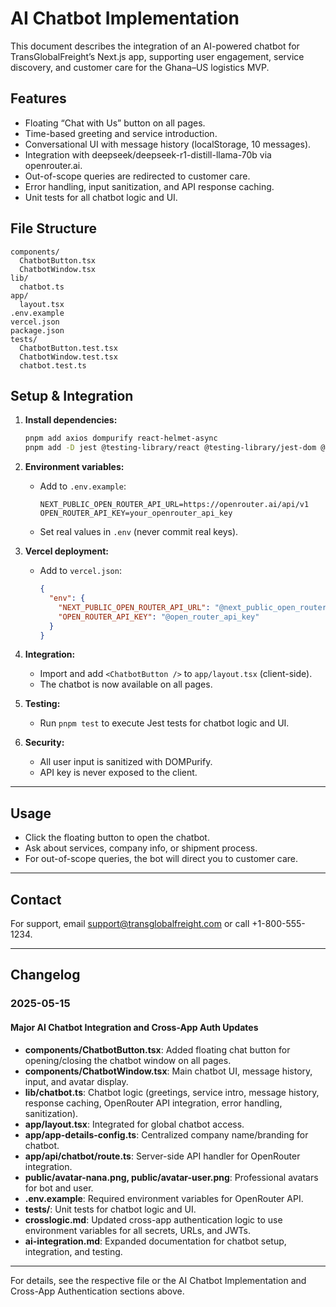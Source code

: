 # AI Chatbot Implementation

This document describes the integration of an AI-powered chatbot for TransGlobalFreight’s Next.js app, supporting user engagement, service discovery, and customer care for the Ghana–US logistics MVP.

## Features

- Floating “Chat with Us” button on all pages.
- Time-based greeting and service introduction.
- Conversational UI with message history (localStorage, 10 messages).
- Integration with deepseek/deepseek-r1-distill-llama-70b via openrouter.ai.
- Out-of-scope queries are redirected to customer care.
- Error handling, input sanitization, and API response caching.
- Unit tests for all chatbot logic and UI.

## File Structure

```
components/
  ChatbotButton.tsx
  ChatbotWindow.tsx
lib/
  chatbot.ts
app/
  layout.tsx
.env.example
vercel.json
package.json
tests/
  ChatbotButton.test.tsx
  ChatbotWindow.test.tsx
  chatbot.test.ts
```

## Setup & Integration

1. **Install dependencies:**
   ```bash
   pnpm add axios dompurify react-helmet-async
   pnpm add -D jest @testing-library/react @testing-library/jest-dom @testing-library/user-event
   ```

2. **Environment variables:**
   - Add to `.env.example`:
     ```
     NEXT_PUBLIC_OPEN_ROUTER_API_URL=https://openrouter.ai/api/v1
     OPEN_ROUTER_API_KEY=your_openrouter_api_key
     ```
   - Set real values in `.env` (never commit real keys).

3. **Vercel deployment:**
   - Add to `vercel.json`:
     ```json
     {
       "env": {
         "NEXT_PUBLIC_OPEN_ROUTER_API_URL": "@next_public_open_router_api_url",
         "OPEN_ROUTER_API_KEY": "@open_router_api_key"
       }
     }
     ```

4. **Integration:**
   - Import and add `<ChatbotButton />` to `app/layout.tsx` (client-side).
   - The chatbot is now available on all pages.

5. **Testing:**
   - Run `pnpm test` to execute Jest tests for chatbot logic and UI.

6. **Security:**
   - All user input is sanitized with DOMPurify.
   - API key is never exposed to the client.

---

## Usage

- Click the floating button to open the chatbot.
- Ask about services, company info, or shipment process.
- For out-of-scope queries, the bot will direct you to customer care.

---

## Contact

For support, email [support@transglobalfreight.com](mailto:support@transglobalfreight.com) or call +1-800-555-1234.

---

## Changelog

### 2025-05-15

#### Major AI Chatbot Integration and Cross-App Auth Updates

- **components/ChatbotButton.tsx**: Added floating chat button for opening/closing the chatbot window on all pages.
- **components/ChatbotWindow.tsx**: Main chatbot UI, message history, input, and avatar display.
- **lib/chatbot.ts**: Chatbot logic (greetings, service intro, message history, response caching, OpenRouter API integration, error handling, sanitization).
- **app/layout.tsx**: Integrated <ChatbotButton /> for global chatbot access.
- **app/app-details-config.ts**: Centralized company name/branding for chatbot.
- **app/api/chatbot/route.ts**: Server-side API handler for OpenRouter integration.
- **public/avatar-nana.png, public/avatar-user.png**: Professional avatars for bot and user.
- **.env.example**: Required environment variables for OpenRouter API.
- **tests/**: Unit tests for chatbot logic and UI.
- **crosslogic.md**: Updated cross-app authentication logic to use environment variables for all secrets, URLs, and JWTs.
- **ai-integration.md**: Expanded documentation for chatbot setup, integration, and testing.

---

For details, see the respective file or the AI Chatbot Implementation and Cross-App Authentication sections above.
